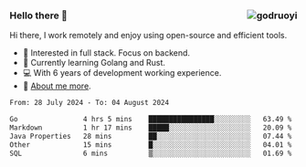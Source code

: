 ### Hello there 👋 <img align="right" src="https://github-readme-stats.vercel.app/api?username=godruoyi&show_icons=true" alt="godruoyi" />

Hi there, I work remotely and enjoy using open-source and efficient tools.

- 🔭 Interested in full stack. Focus on backend.
- 🌱 Currently learning Golang and Rust.
- 💻 With 6 years of development working experience.
- 👒 [About me more](https://godruoyi.com/posts/about-godruoyi).



<!--START_SECTION:waka-->

```txt
From: 28 July 2024 - To: 04 August 2024

Go                4 hrs 5 mins    ████████████████░░░░░░░░░   63.49 %
Markdown          1 hr 17 mins    █████░░░░░░░░░░░░░░░░░░░░   20.09 %
Java Properties   28 mins         ██░░░░░░░░░░░░░░░░░░░░░░░   07.44 %
Other             15 mins         █░░░░░░░░░░░░░░░░░░░░░░░░   04.01 %
SQL               6 mins          ▒░░░░░░░░░░░░░░░░░░░░░░░░   01.69 %
```

<!--END_SECTION:waka-->
